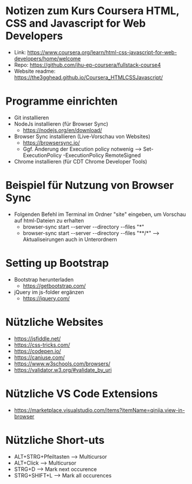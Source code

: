 # Notizen zum Kurs Coursera HTML, CSS and Javascript for Web Developers
- Link: https://www.coursera.org/learn/html-css-javascript-for-web-developers/home/welcome
- Repo: https://github.com/jhu-ep-coursera/fullstack-course4
- Website readme: https://the3gghead.github.io/Coursera_HTMLCSSJavascript/

# Programme einrichten
- Git installieren
- NodeJs installieren (für Browser Sync)
    - https://nodejs.org/en/download/
- Browser Sync installieren (Live-Vorschau von Websites)
    - https://browsersync.io/
    - Ggf. Änderung der Execution policy notwenig --> Set-ExecutionPolicy -ExecutionPolicy RemoteSigned
- Chrome installieren (für CDT Chrome Developer Tools)

# Beispiel für Nutzung von Browser Sync
- Folgenden Befehl im Terminal im Ordner "site" eingeben, um Vorschau auf html-Dateien zu erhalten
    - browser-sync start --server --directory --files "*"
    - browser-sync start --server --directory --files "**/*" --> Aktualiseirungen auch in Unterordnern

# Setting up Bootstrap
- Bootstrap herunterladen
    - https://getbootstrap.com/
- jQuery im js-folder ergänzen
    - https://jquery.com/

# Nützliche Websites
- https://jsfiddle.net/
- https://css-tricks.com/
- https://codepen.io/
- https://caniuse.com/
- https://www.w3schools.com/browsers/
- https://validator.w3.org/#validate_by_uri

# Nützliche VS Code Extensions
- https://marketplace.visualstudio.com/items?itemName=qinjia.view-in-browser

# Nützliche Short-uts
- ALT+STRG+Pfeiltasten --> Multicursor
- ALT+Click --> Multicursor
- STRG+D --> Mark next occurence
- STRG+SHIFT+L --> Mark all occurences








